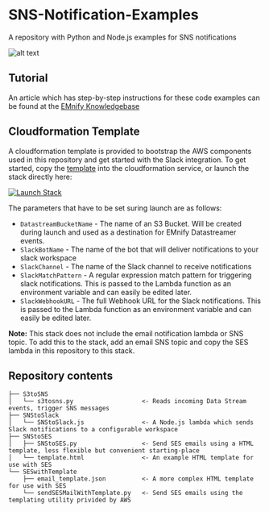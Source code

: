 # SNS-Notification-Examples

A repository with Python and Node.js examples for SNS notifications

![alt text](https://emnify-public-docs.s3.eu-central-1.amazonaws.com/assets/images/kb/stack.png "Example Setup")

## Tutorial

An article which has step-by-step instructions for these code examples can be found at the [EMnify Knowledgebase](https://support.emnify.com/hc/en-us/articles/360010536679-Webinar-Email-Slack-notifications-from-the-EMnify-Data-Streamer)

## Cloudformation Template

A cloudformation template is provided to bootstrap the AWS components used in this repository and get started with the Slack integration.
To get started, copy the [template](https://github.com/EMnify-Codelab/sns-notification-examples/blob/master/s3-sns-slack-cloudformation.template) into the cloudformation service, or launch the stack directly here:

[![Launch Stack](https://cdn.rawgit.com/buildkite/cloudformation-launch-stack-button-svg/master/launch-stack.svg)](https://console.aws.amazon.com/cloudformation/home#/stacks/new?stackName=emnify-datastreamer-notifications&templateURL=https://cd-templates-example.s3.eu-west-3.amazonaws.com/s3-sns-slack.template)

The parameters that have to be set suring launch are as follows:

* `DatastreamBucketName` - The name of an S3 Bucket. Will be created during launch and used as a destination for EMnify Datastreamer events.
* `SlackBotName` - The name of the bot that will deliver notifications to your slack workspace
* `SlackChannel` - The name of the Slack channel to receive notifications
* `SlackMatchPattern` - A regular expression match pattern for triggering slack notifications. This is passed to the Lambda function as an environment variable and can easily be edited later.
* `SlackWebhookURL` - The full Webhook URL for the Slack notifications. This is passed to the Lambda function as an environment variable and can easily be edited later.

__Note:__ This stack does not include the email notification lambda or SNS topic. 
To add this to the stack, add an email SNS topic and copy the SES lambda in this repository to this stack.

## Repository contents

```
├── S3toSNS
│   └── s3tosns.py                   <- Reads incoming Data Stream events, trigger SNS messages
├── SNStoSlack
│   └── SNStoSlack.js                <- A Node.js lambda which sends Slack notifications to a configurable workspace
├── SNStoSES
│   ├── SNStoSES.py                  <- Send SES emails using a HTML template, less flexible but convenient starting-place
│   └── template.html                <- An example HTML template for use with SES
└── SESwithTemplate
    ├── email_template.json          <- A more complex HTML template for use with SES
    └── sendSESMailWithTemplate.py   <- Send SES emails using the templating utility privided by AWS
```
